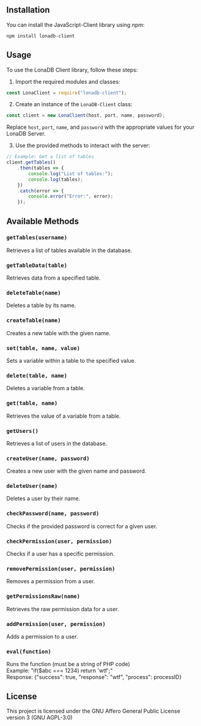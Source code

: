 ## Installation

You can install the JavaScript-Client library using npm:

```bash
npm install lonadb-client
```

## Usage

To use the LonaDB Client library, follow these steps:

1. Import the required modules and classes:

```javascript
const LonaClient = require("lonadb-client");
```

2. Create an instance of the `LonaDB-Client` class:

```javascript
const client = new LonaClient(host, port, name, password);
```

Replace `host`, `port`, `name`, and `password` with the appropriate values for your LonaDB Server.

3. Use the provided methods to interact with the server:

```javascript
// Example: Get a list of tables
client.getTables()
    .then(tables => {
        console.log("List of tables:");
        console.log(tables);
    })
    .catch(error => {
        console.error("Error:", error);
    });
```

## Available Methods

### `getTables(username)`

Retrieves a list of tables available in the database.

### `getTableData(table)`

Retrieves data from a specified table.

### `deleteTable(name)`

Deletes a table by its name.

### `createTable(name)`

Creates a new table with the given name.

### `set(table, name, value)`

Sets a variable within a table to the specified value.

### `delete(table, name)`

Deletes a variable from a table.

### `get(table, name)`

Retrieves the value of a variable from a table.

### `getUsers()`

Retrieves a list of users in the database.

### `createUser(name, password)`

Creates a new user with the given name and password.

### `deleteUser(name)`

Deletes a user by their name.

### `checkPassword(name, password)`

Checks if the provided password is correct for a given user.

### `checkPermission(user, permission)`

Checks if a user has a specific permission.

### `removePermission(user, permission)`

Removes a permission from a user.

### `getPermissionsRaw(name)`

Retrieves the raw permission data for a user.

### `addPermission(user, permission)`

Adds a permission to a user.

### `eval(function)`

Runs the function (must be a string of PHP code) <br/>
Example: "if($abc === 1234) return 'wtf';" <br/>
Response: {"success": true, "response": "wtf", "process": processID}

## License

This project is licensed under the GNU Affero General Public License version 3 (GNU AGPL-3.0)
